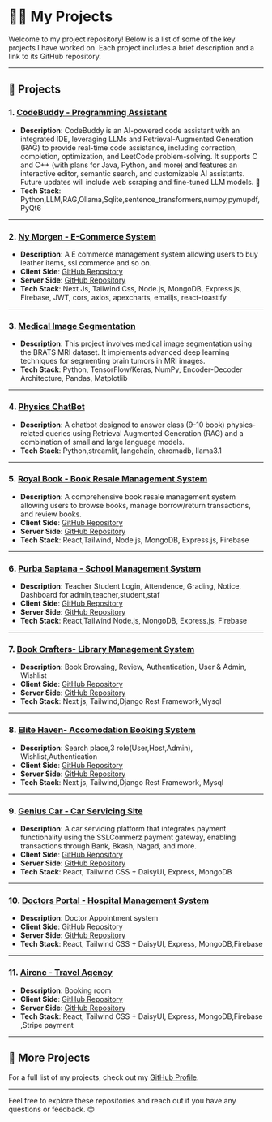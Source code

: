 # 👨‍💻 My Projects

Welcome to my project repository! Below is a list of some of the key projects I have worked on. Each project includes a brief description and a link to its GitHub repository.

---

## 🚀 Projects

### 1.  [CodeBuddy - Programming Assistant](https://github.com/Mahbub2001/CodeBuddy) 
- **Description**: CodeBuddy is an AI-powered code assistant with an integrated IDE, leveraging LLMs and Retrieval-Augmented Generation (RAG) to provide real-time code assistance, including correction, completion, optimization, and LeetCode problem-solving. It supports C and C++ (with plans for Java, Python, and more) and features an interactive editor, semantic search, and customizable AI assistants. Future updates will include web scraping and fine-tuned LLM models. 🚀 
- **Tech Stack**: Python,LLM,RAG,Ollama,Sqlite,sentence_transformers,numpy,pymupdf,PyQt6

---

### 2. [Ny Morgen - E-Commerce System](https://ny-project-2fa13.web.app/)
- **Description**: A E commerce  management system allowing users to buy leather items, ssl commerce and so on.  
- **Client Side**: [GitHub Repository](https://github.com/Mahbub2001/morgan_frontend)  
- **Server Side**: [GitHub Repository](https://github.com/Mahbub2001/morgan_backend)  
- **Tech Stack**: Next Js, Tailwind Css, Node.js, MongoDB, Express.js, Firebase, JWT, cors, axios, apexcharts, emailjs, react-toastify

---

### 3. [Medical Image Segmentation](https://github.com/Mahbub2001/Medical-Image-Segmentation-Brats-MRI-Dataset)
- **Description**: This project involves medical image segmentation using the BRATS MRI dataset. It implements advanced deep learning techniques for segmenting brain tumors in MRI images.  
- **Tech Stack**: Python, TensorFlow/Keras, NumPy, Encoder-Decoder Architecture, Pandas, Matplotlib  

---

### 4. [Physics ChatBot](https://github.com/Mahbub2001/Physics-Chatbot)
- **Description**: A chatbot designed to answer class (9-10 book) physics-related queries using Retrieval Augmented Generation (RAG) and a combination of small and large language models.  
- **Tech Stack**: Python,streamlit, langchain, chromadb, llama3.1

---

### 5. [Royal Book - Book Resale Management System](https://royal-books-92ff1.web.app/)
- **Description**: A comprehensive book resale management system allowing users to browse books, manage borrow/return transactions, and review books.  
- **Client Side**: [GitHub Repository](https://github.com/Mahbub2001/Royal-Book-Client)  
- **Server Side**: [GitHub Repository](https://github.com/Mahbub2001/Royal-Book-Server)  
- **Tech Stack**: React,Tailwind, Node.js, MongoDB, Express.js, Firebase

---

### 6. [Purba Saptana - School Management System](https://purba-saptana.web.app/)
- **Description**: Teacher Student Login, Attendence, Grading, Notice, Dashboard for admin,teacher,student,staf   
- **Client Side**: [GitHub Repository](https://github.com/Mahbub2001/School-Website-client)  
- **Server Side**: [GitHub Repository](https://github.com/Mahbub2001/School-Website-Server)  
- **Tech Stack**: React,Tailwind Node.js, MongoDB, Express.js, Firebase

---

### 7. [Book Crafters- Library Management System](https://library-system-client.vercel.app/)
- **Description**: Book Browsing, Review, Authentication, User & Admin, Wishlist   
- **Client Side**: [GitHub Repository](https://github.com/Mahbub2001/Library-System-Client)  
- **Server Side**: [GitHub Repository](https://github.com/Mahbub2001/Library-System-Server)  
- **Tech Stack**: Next js, Tailwind,Django Rest Framework,Mysql

---

### 8. [Elite Haven- Accomodation Booking System](https://elite-haven.vercel.app/)
- **Description**: Search place,3 role(User,Host,Admin), Wishlist,Authentication   
- **Client Side**: [GitHub Repository](https://github.com/Mahbub2001/EliteHaven)  
- **Server Side**: [GitHub Repository](https://github.com/Mahbub2001/EliteHaven-Backend)  
- **Tech Stack**: Next js, Tailwind,Django Rest Framework, Mysql

---

### 9. [Genius Car - Car Servicing Site](https://genius-car-3e6fc.web.app)
- **Description**: A car servicing platform that integrates payment functionality using the SSLCommerz payment gateway, enabling transactions through Bank, Bkash, Nagad, and more.  
- **Client Side**: [GitHub Repository](https://github.com/Mahbub2001/Genius-Car-Full/tree/main/client)  
- **Server Side**: [GitHub Repository](https://github.com/Mahbub2001/Genius-Car-Full/tree/main/server)  
- **Tech Stack**: React, Tailwind CSS + DaisyUI, Express, MongoDB  

---

### 10. [Doctors Portal - Hospital Management System](https://github.com/Mahbub2001/doctors-portal-client-site)
- **Description**: Doctor Appointment system 
- **Client Side**: [GitHub Repository](https://github.com/Mahbub2001/doctors-portal-client-site)  
- **Server Side**: [GitHub Repository](https://github.com/Mahbub2001/doctors-portal-server)  
- **Tech Stack**: React, Tailwind CSS + DaisyUI, Express, MongoDB,Firebase
  
---

### 11. [Aircnc  - Travel Agency](https://aircnc-34c05.web.app/)
- **Description**:  Booking room 
- **Client Side**: [GitHub Repository](https://github.com/Mahbub2001/AIR-CNC-PART-3/tree/main/client)  
- **Server Side**: [GitHub Repository](https://github.com/Mahbub2001/AIR-CNC-PART-3/tree/main/server)  
- **Tech Stack**: React, Tailwind CSS + DaisyUI, Express, MongoDB,Firebase ,Stripe payment 

---

## 🌟 More Projects
For a full list of my projects, check out my [GitHub Profile](https://github.com/Mahbub2001).

---

Feel free to explore these repositories and reach out if you have any questions or feedback. 😊
